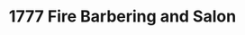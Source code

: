 ---
title: "1777 Fire Barbering and Salon"
url: /kingston/1777-fire-barbering-and-salon/
shop: Friseur
---
